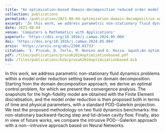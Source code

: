 ```yaml
---
title: "An optimisation-based domain-decomposition reduced order model for parameter-dependent non-stationary fluid dynamics problems"
collection: publications
permalink: /publication/2023-08-04-optimization-domain-decomposition-unsteady
excerpt: 'In this work, we address parametric non-stationary fluid dynamics problems within a model order reduction setting based on domain decomposition. Starting from the domain decomposition approach, we derive an optimal control problem, for which we present the convergence analysis. The snapshots for the high-fidelity model are obtained with the Finite Element discretisation, and the model order reduction is then proposed both in terms of time and physical parameters, with a standard POD-Galerkin projection. We test the proposed methodology on two fluid dynamics benchmarks: the non-stationary backward-facing step and lid-driven cavity flow. Finally, also in view of future works, we compare the intrusive POD--Galerkin approach with a non--intrusive approach based on Neural Networks.'
date: 2023-08-04
venue: 'Computers & Mathematics with Applications'
paperurl: 'https://doi.org/10.1016/j.camwa.2024.05.004'
doi: 'https://doi.org/10.1016/j.camwa.2024.05.004'
arxiv: 'https://arxiv.org/abs/2308.01733'
citation: 'I. Prusak, D. Torlo, M. Nonino and G. Rozza. &quot;An optimisation-based domain-decomposition reduced order model for parameter-dependent non-stationary fluid dynamics problems.&quot; (2024) <i>Computers & Mathematics with Applications</i>, 166, 253-268.'
pdf: /files/publications/prusak2024optimizationbased.pdf
bib: /files/publications/bib/prusak2024optimisationbased.bib
---
```

In this work, we address parametric non-stationary fluid dynamics problems within a model order reduction setting based on domain decomposition. Starting from the domain decomposition approach, we derive an optimal control problem, for which we present the convergence analysis. The snapshots for the high-fidelity model are obtained with the Finite Element discretisation, and the model order reduction is then proposed both in terms of time and physical parameters, with a standard POD-Galerkin projection. We test the proposed methodology on two fluid dynamics benchmarks: the non-stationary backward-facing step and lid-driven cavity flow. Finally, also in view of future works, we compare the intrusive POD--Galerkin approach with a non--intrusive approach based on Neural Networks.

